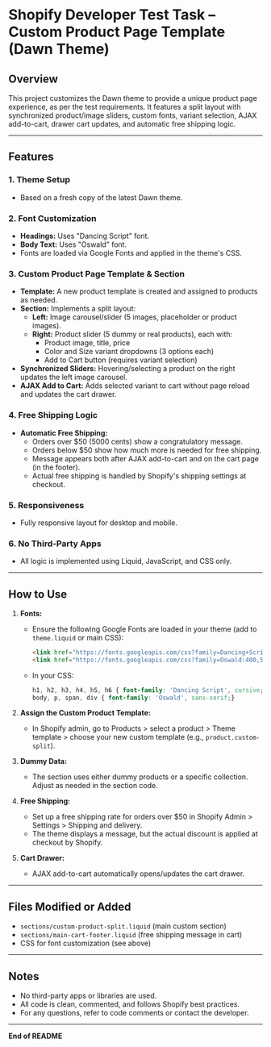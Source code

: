 # Shopify Developer Test Task – Custom Product Page Template (Dawn Theme)

## Overview
This project customizes the Dawn theme to provide a unique product page experience, as per the test requirements. It features a split layout with synchronized product/image sliders, custom fonts, variant selection, AJAX add-to-cart, drawer cart updates, and automatic free shipping logic.

---

## Features

### 1. Theme Setup
- Based on a fresh copy of the latest Dawn theme.

### 2. Font Customization
- **Headings:** Uses "Dancing Script" font.
- **Body Text:** Uses "Oswald" font.
- Fonts are loaded via Google Fonts and applied in the theme's CSS.

### 3. Custom Product Page Template & Section
- **Template:** A new product template is created and assigned to products as needed.
- **Section:** Implements a split layout:
  - **Left:** Image carousel/slider (5 images, placeholder or product images).
  - **Right:** Product slider (5 dummy or real products), each with:
    - Product image, title, price
    - Color and Size variant dropdowns (3 options each)
    - Add to Cart button (requires variant selection)
- **Synchronized Sliders:** Hovering/selecting a product on the right updates the left image carousel.
- **AJAX Add to Cart:** Adds selected variant to cart without page reload and updates the cart drawer.

### 4. Free Shipping Logic
- **Automatic Free Shipping:**
  - Orders over $50 (5000 cents) show a congratulatory message.
  - Orders below $50 show how much more is needed for free shipping.
  - Message appears both after AJAX add-to-cart and on the cart page (in the footer).
  - Actual free shipping is handled by Shopify's shipping settings at checkout.

### 5. Responsiveness
- Fully responsive layout for desktop and mobile.

### 6. No Third-Party Apps
- All logic is implemented using Liquid, JavaScript, and CSS only.

---

## How to Use

1. **Fonts:**
   - Ensure the following Google Fonts are loaded in your theme (add to `theme.liquid` or main CSS):
     ```html
     <link href="https://fonts.googleapis.com/css?family=Dancing+Script:700&display=swap" rel="stylesheet">
     <link href="https://fonts.googleapis.com/css?family=Oswald:400,500,700&display=swap" rel="stylesheet">
     ```
   - In your CSS:
     ```css
     h1, h2, h3, h4, h5, h6 { font-family: 'Dancing Script', cursive; }
     body, p, span, div { font-family: 'Oswald', sans-serif;}
     ```

2. **Assign the Custom Product Template:**
   - In Shopify admin, go to Products > select a product > Theme template > choose your new custom template (e.g., `product.custom-split`).

3. **Dummy Data:**
   - The section uses either dummy products or a specific collection. Adjust as needed in the section code.

4. **Free Shipping:**
   - Set up a free shipping rate for orders over $50 in Shopify Admin > Settings > Shipping and delivery.
   - The theme displays a message, but the actual discount is applied at checkout by Shopify.

5. **Cart Drawer:**
   - AJAX add-to-cart automatically opens/updates the cart drawer.

---

## Files Modified or Added
- `sections/custom-product-split.liquid` (main custom section)
- `sections/main-cart-footer.liquid` (free shipping message in cart)
- CSS for font customization (see above)

---

## Notes
- No third-party apps or libraries are used.
- All code is clean, commented, and follows Shopify best practices.
- For any questions, refer to code comments or contact the developer.

---

**End of README**
